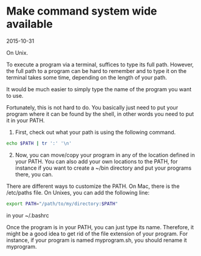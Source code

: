 Make command system wide available
======================================
2015-10-31



On Unix.

To execute a program via a terminal, suffices to type its full path.
However, the full path to a program can be hard to remember and to type it on the terminal takes some time,
depending on the length of your path.

It would be much easier to simply type the name of the program you want to use.

Fortunately, this is not hard to do.
You basically just need to put your program where it can be found by the shell, in other words you need to put
it in your PATH.




1. First, check out what your path is using the following command.

```bash
echo $PATH | tr ':' '\n'
```


2. Now, you can move/copy your program in any of the location defined in your PATH.
You can also add your own locations to the PATH, for instance if you want to create a ~/bin directory 
and put your programs there, you can.

There are different ways to customize the PATH.
On Mac, there is the /etc/paths file.
On Unixes, you can add the following line:

```bash
export PATH="/path/to/my/directory:$PATH"
```

in your ~/.bashrc


Once the program is in your PATH, you can just type its name.
Therefore, it might be a good idea to get rid of the file extension of your program.
For instance, if your program is named myprogram.sh, you should rename it myprogram.
  
